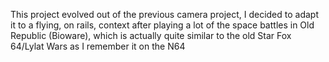 This project evolved out of the previous camera project, I decided to adapt it to a flying, on rails, context after playing a lot of the space battles in Old Republic (Bioware), which is actually quite similar to the old Star Fox 64/Lylat Wars as I remember it on the N64

